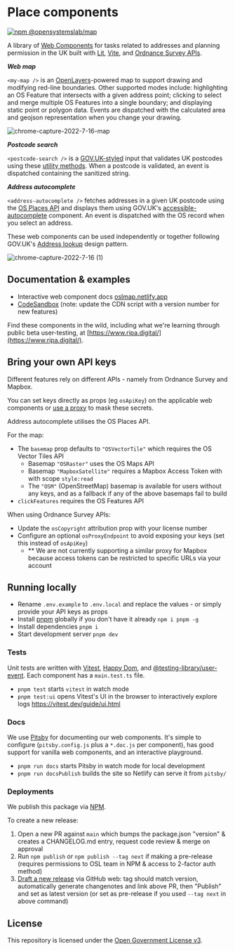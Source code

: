 # Place components

[![npm @opensystemslab/map](https://img.shields.io/npm/v/@opensystemslab/map?style=flat-square)](http://npm.im/@opensystemslab/map)

A library of [Web Components](https://developer.mozilla.org/en-US/docs/Web/Web_Components) for tasks related to addresses and planning permission in the UK built with [Lit](https://lit.dev/), [Vite](https://vitejs.dev/), and [Ordnance Survey APIs](https://developer.ordnancesurvey.co.uk/).

**_Web map_**

`<my-map />` is an [OpenLayers](https://openlayers.org/)-powered map to support drawing and modifying red-line boundaries. Other supported modes include: highlighting an OS Feature that intersects with a given address point; clicking to select and merge multiple OS Features into a single boundary; and displaying static point or polygon data. Events are dispatched with the calculated area and geojson representation when you change your drawing.

![chrome-capture-2022-7-16-map](https://user-images.githubusercontent.com/5132349/184860750-bf7514db-7cab-4f9c-aa32-791099ecd6cc.gif)

**_Postcode search_**

`<postcode-search />` is a [GOV.UK-styled](https://frontend.design-system.service.gov.uk/) input that validates UK postcodes using these [utility methods](https://www.npmjs.com/package/postcode). When a postcode is validated, an event is dispatched containing the sanitized string.

**_Address autocomplete_**

`<address-autocomplete />` fetches addresses in a given UK postcode using the [OS Places API](https://developer.ordnancesurvey.co.uk/os-places-api) and displays them using GOV.UK's [accessible-autocomplete](https://github.com/alphagov/accessible-autocomplete) component. An event is dispatched with the OS record when you select an address.

These web components can be used independently or together following GOV.UK's [Address lookup](https://design-system.service.gov.uk/patterns/addresses/) design pattern.

![chrome-capture-2022-7-16 (1)](https://user-images.githubusercontent.com/5132349/184858819-133bc7fa-7f48-4a2a-a416-b612febcce58.gif)

## Documentation & examples

- Interactive web component docs [oslmap.netlify.app](https://oslmap.netlify.app)
- [CodeSandbox](https://codesandbox.io/s/confident-benz-rr0s9?file=/index.html) (note: update the CDN script with a version number for new features)

Find these components in the wild, including what we're learning through public beta user-testing, at [https://www.ripa.digital/](https://www.ripa.digital/).

## Bring your own API keys

Different features rely on different APIs - namely from Ordnance Survey and Mapbox.

You can set keys directly as props (eg `osApiKey`) on the applicable web components or [use a proxy](https://github.com/theopensystemslab/map/blob/main/docs/how-to-use-a-proxy.md) to mask these secrets.

Address autocomplete utilises the OS Places API.

For the map:

- The `basemap` prop defaults to `"OSVectorTile"` which requires the OS Vector Tiles API
  - Basemap `"OSRaster"` uses the OS Maps API
  - Basemap `"MapboxSatellite"` requires a Mapbox Access Token with with scope `style:read`
  - The `"OSM"` (OpenStreetMap) basemap is available for users without any keys, and as a fallback if any of the above basemaps fail to build
- `clickFeatures` requires the OS Features API

When using Ordnance Survey APIs:

- Update the `osCopyright` attribution prop with your license number
- Configure an optional `osProxyEndpoint` to avoid exposing your keys (set this instead of `osApiKey`)
  - \*\* We are not currently supporting a similar proxy for Mapbox because access tokens can be restricted to specific URLs via your account

## Running locally

- Rename `.env.example` to `.env.local` and replace the values - or simply provide your API keys as props
- Install [pnpm](https://pnpm.io) globally if you don't have it already `npm i pnpm -g`
- Install dependencies `pnpm i`
- Start development server `pnpm dev`

### Tests

Unit tests are written with [Vitest](https://vitest.dev/), [Happy Dom](https://www.npmjs.com/package/happy-dom), and [@testing-library/user-event](https://testing-library.com/docs/user-event/intro/). Each component has a `main.test.ts` file.

- `pnpm test` starts `vitest` in watch mode
- `pnpm test:ui` opens Vitest's UI in the browser to interactively explore logs https://vitest.dev/guide/ui.html

### Docs

We use [Pitsby](https://pitsby.com/) for documenting our web components. It's simple to configure (`pitsby.config.js` plus a `*.doc.js` per component), has good support for vanilla web components, and an interactive playground.

- `pnpm run docs` starts Pitsby in watch mode for local development
- `pnpm run docsPublish` builds the site so Netlify can serve it from `pitsby/`

### Deployments

We publish this package via [NPM](https://www.npmjs.com/package/@opensystemslab/map).

To create a new release:

1. Open a new PR against `main` which bumps the package.json "version" & creates a CHANGELOG.md entry, request code review & merge on approval
1. Run `npm publish` or `npm publish --tag next` if making a pre-release (requires permissions to OSL team in NPM & access to 2-factor auth method)
1. [Draft a new release](https://github.com/theopensystemslab/map/releases) via GitHub web: tag should match version, automatically generate changenotes and link above PR, then "Publish" and set as latest version (or set as pre-release if you used `--tag next` in above command)

## License

This repository is licensed under the [Open Government License v3](http://www.nationalarchives.gov.uk/doc/open-government-licence/version/3/).
